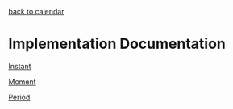 [back to calendar](./calendar.md)

# Implementation Documentation

[Instant](./instant/instant_design.md)

[Moment](./moment/moment_design.md)

[Period](./period/period_design.md)